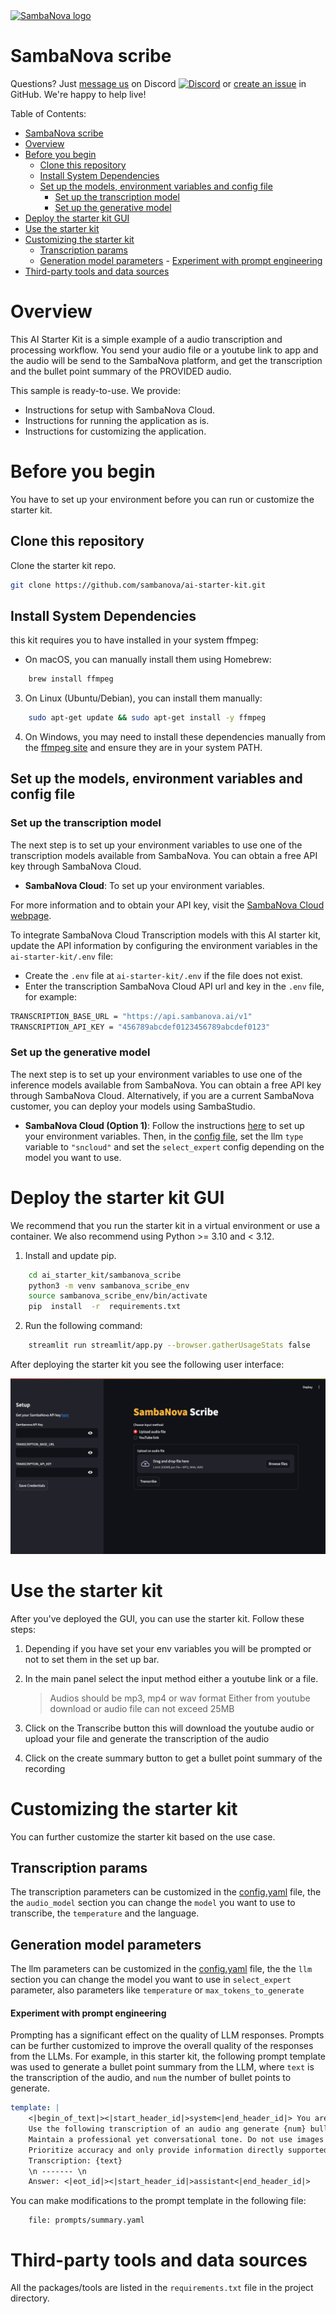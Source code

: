 <a href="https://sambanova.ai/">
<picture>
 <source media="(prefers-color-scheme: dark)" srcset="../images/SambaNova-light-logo-1.png" height="60">
  <img alt="SambaNova logo" src="../images/SambaNova-dark-logo-1.png" height="60">
</picture>
</a>

# SambaNova scribe

Questions? Just <a href="https://discord.gg/54bNAqRw" target="_blank">message us</a> on Discord <a href="https://discord.gg/54bNAqRw" target="_blank"><img src="https://github.com/sambanova/ai-starter-kit/assets/150964187/aef53b52-1dc0-4cbf-a3be-55048675f583" alt="Discord" width="22"/></a> or <a href="https://github.com/sambanova/ai-starter-kit/issues/new/choose" target="_blank">create an issue</a> in GitHub. We're happy to help live!

Table of Contents:

<!-- TOC -->

- [SambaNova scribe](#sambanova-scribe)
- [Overview](#overview)
- [Before you begin](#before-you-begin)
    - [Clone this repository](#clone-this-repository)
    - [Install System Dependencies](#install-system-dependencies)
    - [Set up the models, environment variables and config file](#set-up-the-models-environment-variables-and-config-file)
        - [Set up the transcription model](#set-up-the-transcription-model)
        - [Set up the generative model](#set-up-the-generative-model)
- [Deploy the starter kit GUI](#deploy-the-starter-kit-gui)
- [Use the starter kit](#use-the-starter-kit)
- [Customizing the starter kit](#customizing-the-starter-kit)
    - [Transcription params](#transcription-params)
    - [Generation model parameters](#generation-model-parameters)
            - [Experiment with prompt engineering](#experiment-with-prompt-engineering)
- [Third-party tools and data sources](#third-party-tools-and-data-sources)

<!-- /TOC -->

# Overview

This AI Starter Kit is a simple example of a audio transcription and processing workflow. You send your audio file or a youtube link to app and the audio will be send to the SambaNova platform, and get the transcription and the bullet point summary of the PROVIDED audio.

This sample is ready-to-use. We provide:

- Instructions for setup with SambaNova Cloud.
- Instructions for running the application as is.
- Instructions for customizing the application.

# Before you begin

You have to set up your environment before you can run or customize the starter kit.

## Clone this repository

Clone the starter kit repo.

```bash
git clone https://github.com/sambanova/ai-starter-kit.git
```

## Install System Dependencies

this kit requires you to have installed in your system ffmpeg:

- On macOS, you can manually install them using Homebrew:
```bash
    brew install ffmpeg
```
3. On Linux (Ubuntu/Debian), you can install them manually:
```bash
    sudo apt-get update && sudo apt-get install -y ffmpeg
```
4. On Windows, you may need to install these dependencies manually from the [ffmpeg site](https://ffmpeg.org/download.html) and ensure they are in your system PATH.

## Set up the models, environment variables and config file

### Set up the transcription model

The next step is to set up your environment variables to use one of the transcription models available from SambaNova. You can obtain a free API key through SambaNova Cloud.

- **SambaNova Cloud**: To set up your environment variables.

For more information and to obtain your API key, visit the [SambaNova Cloud webpage](https://cloud.sambanova.ai).

To integrate SambaNova Cloud Transcription models with this AI starter kit, update the API information by configuring the environment variables in the `ai-starter-kit/.env` file:

- Create the `.env` file at `ai-starter-kit/.env` if the file does not exist.
- Enter the transcription SambaNova Cloud API url and key in the `.env` file, for example:

```bash
TRANSCRIPTION_BASE_URL = "https://api.sambanova.ai/v1"
TRANSCRIPTION_API_KEY = "456789abcdef0123456789abcdef0123"
```

### Set up the generative model

The next step is to set up your environment variables to use one of the inference models available from SambaNova. You can obtain a free API key through SambaNova Cloud. Alternatively, if you are a current SambaNova customer, you can deploy your models using SambaStudio.

- **SambaNova Cloud (Option 1)**: Follow the instructions [here](../README.md#use-sambanova-cloud-option-1) to set up your environment variables.
    Then, in the [config file](./config.yaml), set the llm `type` variable to `"sncloud"` and set the `select_expert` config depending on the model you want to use.

# Deploy the starter kit GUI

We recommend that you run the starter kit in a virtual environment or use a container. We also recommend using Python >= 3.10 and < 3.12.

1. Install and update pip.

```bash
    cd ai_starter_kit/sambanova_scribe
    python3 -m venv sambanova_scribe_env
    source sambanova_scribe_env/bin/activate
    pip  install  -r  requirements.txt
```

2. Run the following command:

```bash
    streamlit run streamlit/app.py --browser.gatherUsageStats false 
```

After deploying the starter kit you see the following user interface:

![capture of sambanova scribe demo](./docs/sambanova_scribe_app.png)

# Use the starter kit 

After you've deployed the GUI, you can use the starter kit. Follow these steps:

1. Depending if you have set your env variables you will be prompted or not to set them in the set up bar.

2. In the main panel select the input method either a youtube link or a file.
    > Audios should be mp3, mp4 or wav format
    > Either from youtube download or audio file can not exceed 25MB

3. Click on the Transcribe button this will download the youtube audio or upload your file and generate the transcription of the audio

4. Click on the create summary button to get a bullet point summary of the recording

# Customizing the starter kit

You can further customize the starter kit based on the use case.

## Transcription params

The transcription parameters can be customized in the [config.yaml](./config.yaml) file, the the `audio_model` section you can change the `model` you want to use to transcribe, the `temperature` and the language.

## Generation model parameters

The llm parameters can be customized in the [config.yaml](./config.yaml) file, the the `llm` section you can change the model you want to use in `select_expert` parameter, also parameters like `temperature` or `max_tokens_to_generate`

#### Experiment with prompt engineering

Prompting has a significant effect on the quality of LLM responses. Prompts can be further customized to improve the overall quality of the responses from the LLMs. For example, in this starter kit, the following prompt template was used to generate a bullet point summary from the LLM, where `text` is the transcription of the audio, and `num` the number of bullet points to generate.

```yaml
template: |
    <|begin_of_text|><|start_header_id|>system<|end_header_id|> You are a helpful assistant powered by Sambanova's AI chip accelerator, designed to assist users to optimize their workflow. 
    Use the following transcription of an audio ang generate {num} bullet points that summarize what is covered in the audio.
    Maintain a professional yet conversational tone. Do not use images or emojis in your answer.
    Prioritize accuracy and only provide information directly supported by the text transcription. <|eot_id|><|start_header_id|>user<|end_header_id|>
    Transcription: {text} 
    \n ------- \n
    Answer: <|eot_id|><|start_header_id|>assistant<|end_header_id|>
```

You can make modifications to the prompt template in the following file:

```
    file: prompts/summary.yaml
```

# Third-party tools and data sources

All the packages/tools are listed in the `requirements.txt` file in the project directory.
